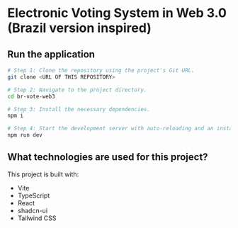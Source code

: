 # Electronic Voting System in Web 3.0 (Brazil version inspired)

## Run the application
```sh
# Step 1: Clone the repository using the project's Git URL.
git clone <URL OF THIS REPOSITORY>

# Step 2: Navigate to the project directory.
cd br-vote-web3

# Step 3: Install the necessary dependencies.
npm i

# Step 4: Start the development server with auto-reloading and an instant preview.
npm run dev
```

## What technologies are used for this project?

This project is built with:

- Vite
- TypeScript
- React
- shadcn-ui
- Tailwind CSS
